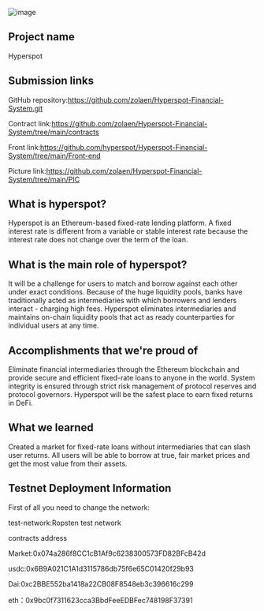 ![image](https://github.com/zolaen/Hyperspot-Financial-System/blob/main/PIC/Borrow.png)
## Project name 

Hyperspot

## Submission links

GitHub repository:https://github.com/zolaen/Hyperspot-Financial-System.git

Contract link:https://github.com/zolaen/Hyperspot-Financial-System/tree/main/contracts

Front link:https://github.com/hyperspot/Hyperspot-Financial-System/tree/main/Front-end


Picture link:https://github.com/zolaen/Hyperspot-Financial-System/tree/main/PIC


## What is hyperspot?

Hyperspot is an Ethereum-based fixed-rate lending platform. A fixed interest rate is different from a variable or stable interest rate because the interest rate does not change over the term of the loan.

## What is the main role of hyperspot?

It will be a challenge for users to match and borrow against each other under exact conditions. Because of the huge liquidity pools, banks have traditionally acted as intermediaries with which borrowers and lenders interact - charging high fees. Hyperspot eliminates intermediaries and maintains on-chain liquidity pools that act as ready counterparties for individual users at any time.

## Accomplishments that we're proud of

Eliminate financial intermediaries through the Ethereum blockchain and provide secure and efficient fixed-rate loans to anyone in the world.
System integrity is ensured through strict risk management of protocol reserves and protocol governors. Hyperspot will be the safest place to earn fixed returns in DeFi.

## What we learned

Created a market for fixed-rate loans without intermediaries that can slash user returns. All users will be able to borrow at true, fair market prices and get the most value from their assets.

## Testnet Deployment Information

First of all you need to change the network:

test-network:Ropsten test network

contracts address

Market:0x074a286f8CC1cB1Af9c6238300573FD82BFcB42d

usdc:0x6B9A021C1A1d3115786db75f6e65C01420f29b93

Dai:0xc2BBE552ba1418a22CB08F8548eb3c396616c299

eth：0x9bc0f7311623cca3BbdFeeEDBFec748198F37391
